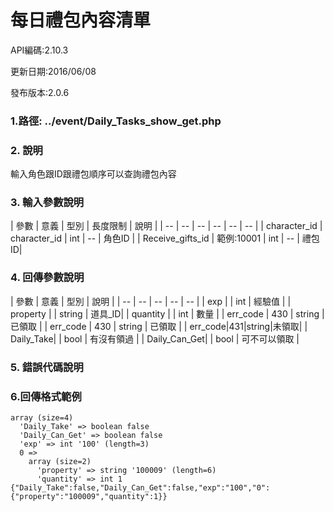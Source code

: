 # 每日禮包內容清單

API編碼:2.10.3

更新日期:2016/06/08

發布版本:2.0.6
### 1.路徑: ../event/Daily_Tasks_show_get.php 　

### 2. 說明

輸入角色跟ID跟禮包順序可以查詢禮包內容
### 3. 輸入參數說明


| 參數 | 意義 | 型別 | 長度限制 | 說明 |
| -- | -- | -- | -- | -- | -- |
| character_id  | character_id  | int | -- | 角色ID |
| Receive_gifts_id   | 範例:10001 | int | -- | 禮包ID|

### 4. 回傳參數說明
| 參數 | 意義 | 型別 | 說明 |
| -- | -- | -- | -- | -- |
| exp |  | int | 經驗值 |
| property |  | string | 道具_ID|
| quantity |  | int | 數量 |
| err_code | 430 | string | 已領取 |
| err_code | 430 | string | 已領取 |
| err_code|431|string|未領取|
| Daily_Take| | bool | 有沒有領過 |
| Daily_Can_Get| | bool | 可不可以領取 | 



### 5. 錯誤代碼說明

### 6.回傳格式範例


```
array (size=4)
  'Daily_Take' => boolean false
  'Daily_Can_Get' => boolean false
  'exp' => int '100' (length=3)
  0 => 
    array (size=2)
      'property' => string '100009' (length=6)
      'quantity' => int 1
{"Daily_Take":false,"Daily_Can_Get":false,"exp":"100","0":{"property":"100009","quantity":1}}
``````
